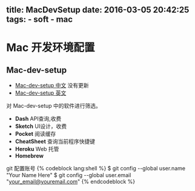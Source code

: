 title: MacDevSetup
date: 2016-03-05 20:42:25
tags:
    - soft
    - mac
---
# Mac 开发环境配置

## Mac-dev-setup
* [Mac-dev-setup 中文](https://github.com/Aaaaaashu/Mac-dev-setup) 没有更新
* [Mac-dev-setup 英文](https://github.com/sb2nov/mac-setup)

对 Mac-dev-setup  中的软件进行筛选。

- **Dash** API查询,收费
- **Sketch** UI设计，收费
- **Pocket** 阅读缓存
- **CheatSheet** 查询当前程序快捷键
- **Heroku** Web 托管
- **Homebrew**

git 配置账号
{% codeblock lang:shell %}
    $ git config --global user.name "Your Name Here"
    $ git config --global user.email "your_email@youremail.com"
{% endcodeblock %}
